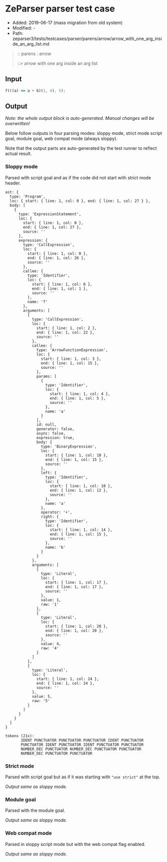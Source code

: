 # ZeParser parser test case

- Added: 2019-06-17 (mass migration from old system)
- Modified: -
- Path: zeparser3/tests/testcases/parser/parens/arrow/arrow_with_one_arg_inside_an_arg_list.md

> :: parens : arrow
>
> ::> arrow with one arg inside an arg list

## Input

`````js
f(((a) => a + b)(1, 4), 5);
`````

## Output

_Note: the whole output block is auto-generated. Manual changes will be overwritten!_

Below follow outputs in four parsing modes: sloppy mode, strict mode script goal, module goal, web compat mode (always sloppy).

Note that the output parts are auto-generated by the test runner to reflect actual result.

### Sloppy mode

Parsed with script goal and as if the code did not start with strict mode header.

`````
ast: {
  type: 'Program',
  loc: { start: { line: 1, col: 0 }, end: { line: 1, col: 27 } },
  body: [
    {
      type: 'ExpressionStatement',
      loc: {
        start: { line: 1, col: 0 },
        end: { line: 1, col: 27 },
        source: ''
      },
      expression: {
        type: 'CallExpression',
        loc: {
          start: { line: 1, col: 0 },
          end: { line: 1, col: 26 },
          source: ''
        },
        callee: {
          type: 'Identifier',
          loc: {
            start: { line: 1, col: 0 },
            end: { line: 1, col: 1 },
            source: ''
          },
          name: 'f'
        },
        arguments: [
          {
            type: 'CallExpression',
            loc: {
              start: { line: 1, col: 2 },
              end: { line: 1, col: 22 },
              source: ''
            },
            callee: {
              type: 'ArrowFunctionExpression',
              loc: {
                start: { line: 1, col: 3 },
                end: { line: 1, col: 15 },
                source: ''
              },
              params: [
                {
                  type: 'Identifier',
                  loc: {
                    start: { line: 1, col: 4 },
                    end: { line: 1, col: 5 },
                    source: ''
                  },
                  name: 'a'
                }
              ],
              id: null,
              generator: false,
              async: false,
              expression: true,
              body: {
                type: 'BinaryExpression',
                loc: {
                  start: { line: 1, col: 10 },
                  end: { line: 1, col: 15 },
                  source: ''
                },
                left: {
                  type: 'Identifier',
                  loc: {
                    start: { line: 1, col: 10 },
                    end: { line: 1, col: 12 },
                    source: ''
                  },
                  name: 'a'
                },
                operator: '+',
                right: {
                  type: 'Identifier',
                  loc: {
                    start: { line: 1, col: 14 },
                    end: { line: 1, col: 15 },
                    source: ''
                  },
                  name: 'b'
                }
              }
            },
            arguments: [
              {
                type: 'Literal',
                loc: {
                  start: { line: 1, col: 17 },
                  end: { line: 1, col: 17 },
                  source: ''
                },
                value: 1,
                raw: '1'
              },
              {
                type: 'Literal',
                loc: {
                  start: { line: 1, col: 20 },
                  end: { line: 1, col: 20 },
                  source: ''
                },
                value: 4,
                raw: '4'
              }
            ]
          },
          {
            type: 'Literal',
            loc: {
              start: { line: 1, col: 24 },
              end: { line: 1, col: 24 },
              source: ''
            },
            value: 5,
            raw: '5'
          }
        ]
      }
    }
  ]
}

tokens (21x):
       IDENT PUNCTUATOR PUNCTUATOR PUNCTUATOR IDENT PUNCTUATOR
       PUNCTUATOR IDENT PUNCTUATOR IDENT PUNCTUATOR PUNCTUATOR
       NUMBER_DEC PUNCTUATOR NUMBER_DEC PUNCTUATOR PUNCTUATOR
       NUMBER_DEC PUNCTUATOR PUNCTUATOR
`````

### Strict mode

Parsed with script goal but as if it was starting with `"use strict"` at the top.

_Output same as sloppy mode._

### Module goal

Parsed with the module goal.

_Output same as sloppy mode._

### Web compat mode

Parsed in sloppy script mode but with the web compat flag enabled.

_Output same as sloppy mode._
